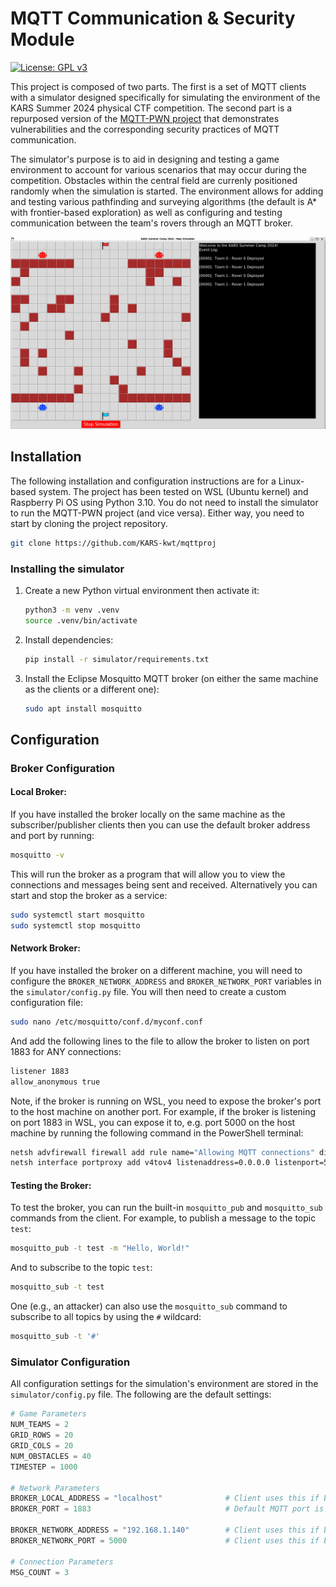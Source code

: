 # MQTT Communication & Security Module

[![License: GPL v3](https://img.shields.io/badge/License-GPLv3-blue.svg)](https://www.gnu.org/licenses/gpl-3.0)

This project is composed of two parts. The first is a set of MQTT clients with a simulator designed
specifically for simulating the environment of the KARS Summer 2024 physical CTF competition. The second part is a repurposed version of the [MQTT-PWN project](https://github.com/akamai-threat-research/mqtt-pwn)
that demonstrates vulnerabilities and the corresponding security practices of MQTT
communication.

The simulator's purpose is to aid in designing and testing a game environment to account for various scenarios that may occur during the competition. Obstacles within the central field are currenly positioned randomly when the simulation is started. The environment allows for adding and testing various pathfinding and surveying algorithms (the default is A* with frontier-based exploration) as well as configuring and testing communication between the team's rovers through an MQTT broker.

<img src="simulator/simcapture.gif" alt="drawing" width="600"/>

## Installation
The following installation and configuration instructions are for a Linux-based
system. The project has been tested on WSL (Ubuntu kernel) and Raspberry Pi OS using Python 3.10. You do not need to install the simulator to run the MQTT-PWN project (and vice versa). Either way, you need to start by cloning the project repository.

```bash
git clone https://github.com/KARS-kwt/mqttproj
```

### Installing the simulator

1. Create a new Python virtual environment then activate it:

    ```bash
    python3 -m venv .venv
    source .venv/bin/activate
    ```

2. Install dependencies:

    ```bash
    pip install -r simulator/requirements.txt
    ```

3. Install the Eclipse Mosquitto MQTT broker (on either the same machine as the clients or a different one):
    
     ```bash
     sudo apt install mosquitto
     ```

<!--
### Installing the MQTT-PWN project (under development)
-->

## Configuration

### Broker Configuration

#### Local Broker:
If you have installed the broker locally on the same machine as the subscriber/publisher clients then you can use the default broker address and port by running:

```bash
mosquitto -v
```

This will run the broker as a program that will allow you to view the connections and messages being sent and received. Alternatively you can start and stop the broker as a service:
    
 ```bash
 sudo systemctl start mosquitto
 sudo systemctl stop mosquitto
 ```

#### Network Broker:
If you have installed the broker on a different machine, you will need to configure the `BROKER_NETWORK_ADDRESS` and `BROKER_NETWORK_PORT` variables in the `simulator/config.py` file. You will then need to create a custom configuration file:

 ```bash
 sudo nano /etc/mosquitto/conf.d/myconf.conf
 ```

And add the following lines to the file to allow the broker to listen on port 1883 for ANY connections:

 ```bash
 listener 1883
 allow_anonymous true
 ```

Note, if the broker is running on WSL, you need to expose the broker's port to the host machine on another port.
For example, if the broker is listening on port 1883 in WSL, you can expose it to, e.g. port 5000 on the host machine by running the following command in the PowerShell terminal:
    
```bash
netsh advfirewall firewall add rule name="Allowing MQTT connections" dir=in action=allow protocol=TCP localport=5000
netsh interface portproxy add v4tov4 listenaddress=0.0.0.0 listenport=5000 connectaddress=localhost connectport=1883
```

#### Testing the Broker:
To test the broker, you can run the built-in `mosquitto_pub` and `mosquitto_sub` commands from the client. For example, to publish a message to the topic `test`:

```bash
mosquitto_pub -t test -m "Hello, World!"
```

And to subscribe to the topic `test`:

```bash
mosquitto_sub -t test
```

One (e.g., an attacker) can also use the `mosquitto_sub` command to subscribe to all topics by using the `#` wildcard:

```bash
mosquitto_sub -t '#'
```

### Simulator Configuration

All configuration settings for the simulation's environment are stored in the `simulator/config.py` file. The following are
the default settings:

```python
# Game Parameters
NUM_TEAMS = 2
GRID_ROWS = 20
GRID_COLS = 20
NUM_OBSTACLES = 40
TIMESTEP = 1000

# Network Parameters
BROKER_LOCAL_ADDRESS = "localhost"              # Client uses this if broker is running on the same machine
BROKER_PORT = 1883                              # Default MQTT port is 1883

BROKER_NETWORK_ADDRESS = "192.168.1.140"        # Client uses this if broker is running on another machine (on LAN)
BROKER_NETWORK_PORT = 5000                      # Client uses this if broker is running on WSL and exposed to the host

# Connection Parameters
MSG_COUNT = 3
```

<!--
### MQTT-PWN Local Testing
To test the project locally (non-dockerized) set the `MQTT_PWN_TESTING_ENV`
environment variable to `True`:

```bash
export MQTT_PWN_TESTING_ENV=True
```

Then run the project:

```bash
python mqtt_pwn_tool/run.py
```

To revert to dockerized testing, unset the `MQTT_PWN_TESTING_ENV` environment
variable:

```bash
unset MQTT_PWN_TESTING_ENV
```
>

